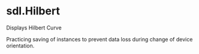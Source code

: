 # sdl.Hilbert
Displays Hilbert Curve

Practicing saving of instances to prevent data loss during change of device orientation.
